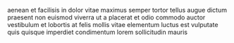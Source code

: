 aenean et facilisis in dolor vitae maximus semper tortor tellus augue dictum
praesent non euismod viverra ut a placerat et odio commodo auctor vestibulum et
lobortis at felis mollis vitae elementum luctus est vulputate quis quisque
imperdiet condimentum lorem sollicitudin mauris